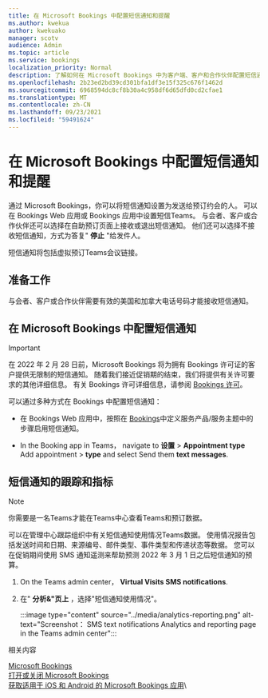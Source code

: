 ```yaml
---
title: 在 Microsoft Bookings 中配置短信通知和提醒
ms.author: kwekua
author: kwekuako
manager: scotv
audience: Admin
ms.topic: article
ms.service: bookings
localization_priority: Normal
description: 了解如何在 Microsoft Bookings 中为客户端、客户和合作伙伴配置短信通知。
ms.openlocfilehash: 2b23ed2bd39cd301bfa1df3e15f325c676f1462d
ms.sourcegitcommit: 6968594dc8cf8b30a4c958df6d65dfd0cd2cfae1
ms.translationtype: MT
ms.contentlocale: zh-CN
ms.lasthandoff: 09/23/2021
ms.locfileid: "59491624"
---
```

# <a name="configure-sms-text-notifications-and-reminders-in-microsoft-bookings"></a>在 Microsoft Bookings 中配置短信通知和提醒

通过 Microsoft Bookings，你可以将短信通知设置为发送给预订约会的人。 可以在 Bookings Web 应用或 Bookings 应用中设置短信Teams。 与会者、客户或合作伙伴还可以选择在自助预订页面上接收或退出短信通知。 他们还可以选择不接收短信通知，方式为答复" **停止** "给发件人。

短信通知将包括虚拟预订Teams会议链接。

## <a name="before-you-begin"></a>准备工作

与会者、客户或合作伙伴需要有效的美国和加拿大电话号码才能接收短信通知。

## <a name="configure-sms-notification-in-microsoft-bookings"></a>在 Microsoft Bookings 中配置短信通知

> [!IMPORTANT]
> 在 2022 年 2 月 28 日前，Microsoft Bookings 将为拥有 Bookings 许可证的客户提供无限制的短信通知。 随着我们接近促销期的结束，我们将提供有关许可要求的其他详细信息。 有关 Bookings 许可详细信息，请参阅 [Bookings 许可](/microsoft-365/bookings/bookings-faq?view=o365-worldwide#who-has-access-to-microsoft-bookings-)。

可以通过多种方式在 Bookings 中配置短信通知：

- 在 Bookings Web 应用中，按照在 [Bookings](define-service-offerings.md)中定义服务产品/服务主题中的步骤启用短信通知。

- In the Booking app in Teams， navigate to **设置**  >  **Appointment type** Add appointment  >  **type** and select Send them **text messages**.

## <a name="tracking-and-metrics-for-sms-notifications"></a>短信通知的跟踪和指标

> [!NOTE]
> 你需要是一名Teams才能在Teams中心查看Teams和预订数据。

可以在管理中心跟踪组织中有关短信通知使用情况Teams数据。 使用情况报告包括发送时间和日期、来源编号、邮件类型、事件类型和传递状态等数据。 您可以在促销期间使用 SMS 通知遥测来帮助预测 2022 年 3 月 1 日之后短信通知的预算。

1. On the Teams admin center， **Virtual Visits SMS notifications**.

2. 在" **分析&"页上** ，选择"短信通知使用情况"。

    :::image type="content" source="../media/analytics-reporting.png" alt-text="Screenshot： SMS text notifications Analytics and reporting page in the Teams admin center":::

相关内容

[Microsoft Bookings](bookings-overview.md)\
[打开或关闭 Microsoft Bookings](turn-bookings-on-or-off.md)\
[获取适用于 iOS 和 Android 的 Microsoft Bookings 应用](get-bookings-app.md)\

